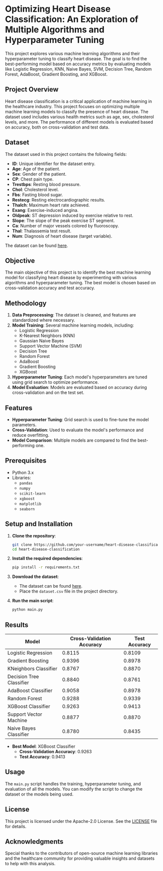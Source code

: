 # Optimizing Heart Disease Classification: An Exploration of Multiple Algorithms and Hyperparameter Tuning

This project explores various machine learning algorithms and their hyperparameter tuning to classify heart disease. The goal is to find the best-performing model based on accuracy metrics by evaluating models like Logistic Regression, KNN, Naive Bayes, SVM, Decision Tree, Random Forest, AdaBoost, Gradient Boosting, and XGBoost.

## Project Overview

Heart disease classification is a critical application of machine learning in the healthcare industry. This project focuses on optimizing multiple machine learning models to classify the presence of heart disease. The dataset used includes various health metrics such as age, sex, cholesterol levels, and more. The performance of different models is evaluated based on accuracy, both on cross-validation and test data.

## Dataset

The dataset used in this project contains the following fields:

- **ID**: Unique identifier for the dataset entry.
- **Age**: Age of the patient.
- **Sex**: Gender of the patient.
- **CP**: Chest pain type.
- **Trestbps**: Resting blood pressure.
- **Chol**: Cholesterol level.
- **Fbs**: Fasting blood sugar.
- **Restecg**: Resting electrocardiographic results.
- **Thalch**: Maximum heart rate achieved.
- **Exang**: Exercise-induced angina.
- **Oldpeak**: ST depression induced by exercise relative to rest.
- **Slope**: The slope of the peak exercise ST segment.
- **Ca**: Number of major vessels colored by fluoroscopy.
- **Thal**: Thalassemia test result.
- **Num**: Diagnosis of heart disease (target variable).

The dataset can be found [here](dataset.csv).

## Objective

The main objective of this project is to identify the best machine learning model for classifying heart disease by experimenting with various algorithms and hyperparameter tuning. The best model is chosen based on cross-validation accuracy and test accuracy.

## Methodology

1. **Data Preprocessing**: The dataset is cleaned, and features are standardized where necessary.
2. **Model Training**: Several machine learning models, including:
   - Logistic Regression
   - K-Nearest Neighbors (KNN)
   - Gaussian Naive Bayes
   - Support Vector Machine (SVM)
   - Decision Tree
   - Random Forest
   - AdaBoost
   - Gradient Boosting
   - XGBoost
3. **Hyperparameter Tuning**: Each model's hyperparameters are tuned using grid search to optimize performance.
4. **Model Evaluation**: Models are evaluated based on accuracy during cross-validation and on the test set.

## Features

- **Hyperparameter Tuning**: Grid search is used to fine-tune the model parameters.
- **Cross-Validation**: Used to evaluate the model's performance and reduce overfitting.
- **Model Comparison**: Multiple models are compared to find the best-performing one.

## Prerequisites

- Python 3.x
- Libraries: 
  - `pandas`
  - `numpy`
  - `scikit-learn`
  - `xgboost`
  - `matplotlib`
  - `seaborn`

## Setup and Installation

1. **Clone the repository**:
   ```bash
   git clone https://github.com/your-username/heart-disease-classification.git
   cd heart-disease-classification
   ```

2. **Install the required dependencies**:
   ```bash
   pip install -r requirements.txt
   ```

3. **Download the dataset**:
   - The dataset can be found [here](dataset.csv).
   - Place the `dataset.csv` file in the project directory.

4. **Run the main script**:
   ```bash
   python main.py
   ```

## Results

| Model                    | Cross-Validation Accuracy | Test Accuracy |
|--------------------------|---------------------------|---------------|
| Logistic Regression      | 0.8115                    | 0.8109        |
| Gradient Boosting        | 0.9396                    | 0.8978        |
| KNeighbors Classifier    | 0.8767                    | 0.8870        |
| Decision Tree Classifier | 0.8840                    | 0.8761        |
| AdaBoost Classifier      | 0.9058                    | 0.8978        |
| Random Forest            | 0.9288                    | 0.9339        |
| XGBoost Classifier       | 0.9263                    | 0.9413        |
| Support Vector Machine   | 0.8877                    | 0.8870        |
| Naive Bayes Classifier   | 0.8780                    | 0.8435        |

- **Best Model**: XGBoost Classifier
  - **Cross-Validation Accuracy**: 0.9263
  - **Test Accuracy**: 0.9413

## Usage

The `main.py` script handles the training, hyperparameter tuning, and evaluation of all the models. You can modify the script to change the dataset or the models being used.

## License

This project is licensed under the Apache-2.0 License. See the [LICENSE](LICENSE) file for details.

## Acknowledgments

Special thanks to the contributors of open-source machine learning libraries and the healthcare community for providing valuable insights and datasets to help with this analysis.
